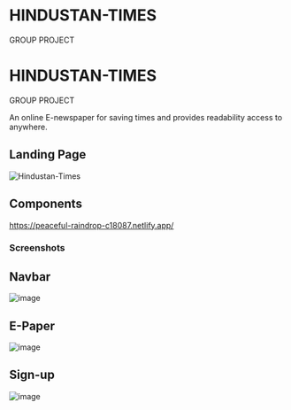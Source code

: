 # HINDUSTAN-TIMES
GROUP PROJECT

# HINDUSTAN-TIMES
GROUP PROJECT

An online E-newspaper for saving times and provides readability access to anywhere.

## Landing Page
![Hindustan-Times](https://user-images.githubusercontent.com/36689521/190002117-75906552-4883-418d-bb39-960c2c862166.png)

## Components
https://peaceful-raindrop-c18087.netlify.app/

### Screenshots

## Navbar
![image](https://user-images.githubusercontent.com/36689521/174281338-12c86a10-3a33-412b-97ad-71450dfd3520.png)

## E-Paper
![image](https://user-images.githubusercontent.com/36689521/174281508-54a7922e-3289-48ae-bf42-5024e852ba84.png)

## Sign-up
![image](https://user-images.githubusercontent.com/36689521/174282476-5e58887e-5e61-4e20-b633-4588b77dcddd.png)

